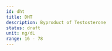 ```yaml
---
id: dht
title: DHT
description: Byproduct of Testosterone
status: draft
unit: ng/dL
range: 16 - 78
---
```

